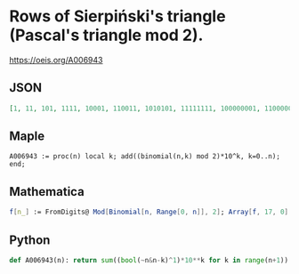 # Rows of Sierpiński's triangle \(Pascal's triangle mod 2\)\.
https://oeis.org/A006943
## JSON
```JSON
[1, 11, 101, 1111, 10001, 110011, 1010101, 11111111, 100000001, 1100000011, 10100000101, 111100001111, 1000100010001, 11001100110011, 101010101010101, 1111111111111111, 10000000000000001, 110000000000000011]
```
## Maple
```Maple
A006943 := proc(n) local k; add((binomial(n,k) mod 2)*10^k, k=0..n); end;
```
## Mathematica
```Mathematica
f[n_] := FromDigits@ Mod[Binomial[n, Range[0, n]], 2]; Array[f, 17, 0] (* _Robert G. Wilson v_, Jun 26 2011 *)
```
## Python
```Python
def A006943(n): return sum((bool(~n&n-k)^1)*10**k for k in range(n+1)) # _Chai Wah Wu_, May 03 2023
```
